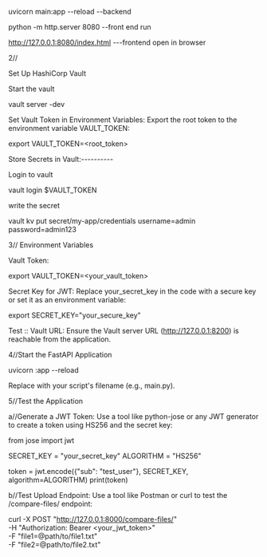 uvicorn main:app --reload  --backend


python -m http.server 8080  --front end run

http://127.0.0.1:8080/index.html ---frontend open in browser

2//

Set Up HashiCorp Vault

Start the vault

vault server -dev

Set Vault Token in Environment Variables: Export the root token to the environment variable VAULT_TOKEN:

export VAULT_TOKEN=<root_token> 

Store Secrets in Vault:----------

Login to vault

vault login $VAULT_TOKEN

write the secret

vault kv put secret/my-app/credentials username=admin password=admin123

3//
Environment Variables

Vault Token:

export VAULT_TOKEN=<your_vault_token>

Secret Key for JWT: Replace your_secret_key in the code with a secure key or set it as an environment variable:

export SECRET_KEY="your_secure_key"

Test :: 
Vault URL: Ensure the Vault server URL (http://127.0.0.1:8200) is reachable from the application.

4//Start the FastAPI Application

uvicorn <filename>:app --reload

Replace <filename> with your script's filename (e.g., main.py).

5//Test the Application

a//Generate a JWT Token: Use a tool like python-jose or any JWT generator to create a token using HS256 and the secret key:

from jose import jwt

SECRET_KEY = "your_secret_key"
ALGORITHM = "HS256"

token = jwt.encode({"sub": "test_user"}, SECRET_KEY, algorithm=ALGORITHM)
print(token)

b//Test Upload Endpoint: Use a tool like Postman or curl to test the /compare-files/ endpoint:

curl -X POST "http://127.0.0.1:8000/compare-files/" \
-H "Authorization: Bearer <your_jwt_token>" \
-F "file1=@path/to/file1.txt" \
-F "file2=@path/to/file2.txt"

